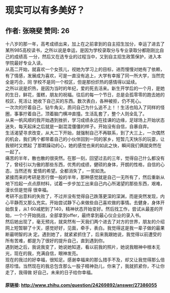 # 现实可以有多美好？
## 作者: 张晓斐  赞同: 26
十八岁的那一年，高考成绩出来，加上在之前拿到的自主招生加分，幸运了进去了某所985高校读书，之所以说是幸运，是因为学校录取分与专业录取分都刚刚比自己的成绩高
一分，然后又在选专业的过程当中，又到自主招生政策保护，进入本学院最好专业入读。  
从高二开始，就喜欢一个女孩儿，视她为学习上的目标，进而慢慢对她有了依赖，有了情感，发展成为喜欢，可是一直没有追上，大学有幸报了同一所大学，当然完全是巧合，同
学校不是同一个校区，但是那份炽热的感情得以延续。  
之所以说是炽热，是因为当时的年纪，爱的死去活来。新生开学后的一个月，是她的生日，鲜花，蛋糕，朋友的祝福。往后的每一个节日，总是会孤零零的跑去她的校区，死活让
她收下自己买的东西。数次表白，各种被拒，仍不死心。  
一次次的拧着自己，钻牛角尖，质问自己为什么追不上！！生活也陷入了同样的怪圈，事事拧着自己，顶着脑门横冲直撞。生活乱套了，整个人则全乱了。  
从来一帆风顺的我开始遇到挫折，学习成绩永远在挂课的边缘，足球场上开始状态迷失，每天起床之后就是一副混混僵僵的样子。开始没有自信，自暴自弃。  
生活渴望寻求改变，从大二下开始，就强制自己不再联系，到了大三上，一次偶然的机会，我们两个都带着自己的小伙伴回到一同的家乡，短暂几天快乐的玩耍，让我顿时又燃起
了那颗躁动的心，她的感觉也来的如此之快，瞬间我们俩就突然在一起了。  
痛苦的半年，散也散的很突然。在那一刻，回望过去的三年，觉得自己什么都没有了，曾经引以为傲的那些东西，优秀的成绩，健硕的身体，开朗的性格，自信的心态，当然还有
爱情的希望。全都消失了，一贫如洗。  
紧接而来的考研是苦行僧一般的半年，那种感觉就是自己一无所有了，然后重新从地下捡起一点点原材料，试着一步步加工出来自己内心所渴望的那些东西，艰难，漫长但是觉得
很幸福。  
考研不出意料的失败了，不过并没有觉得自己跌落更深的深渊，而是突然发现，内心平静而又那么充实。开始尝试静下心来做些自己喜欢做的事情。去健身，身体开始恢复，从1
60减肥到了140，精神状态开始变好。然后找工作，尝试从最差的开始，一个个开始挑战，全部拿到offer，最终拿到最心仪企业的录入书。  
然后她出现了，毫无预兆，就突然有一天我们两个进去了对方的世界，朋友的介绍网上短暂聊了十天，感觉好好，见面，牵手，表白。我觉得这是我一辈子做的最果断最明智的决
定。遇到她了，就紧紧抓住了，后来我跟她说，我觉得以前遭受的所有苦难，都是为了很好的提升自己，直到遇到你。  
遇到她之后，我说我变了，她说她知道，看以前我的照片，她说我眼神中根本无光，现在的我，充满自信，眼神发亮。  
现在的我过的好幸福，很知足。感谢幸福来的那么措手不及，却又让我觉得那么倍感珍惜。当然现在的我总包含那么一股子精神劲儿，你来了，我就抓紧你，不让你走了，我得做
好自己，未来的日子给你幸福。

#### 原链接: http://www.zhihu.com/question/24269892/answer/27386055